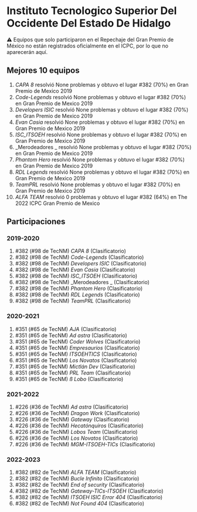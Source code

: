 # Instituto Tecnologico Superior Del Occidente Del Estado De Hidalgo

:warning: Equipos que solo participaron en el Repechaje del Gran Premio de México no están registrados oficialmente en el ICPC, por lo que no aparecerán aquí.

## Mejores 10 equipos

1. _CAPA 8_ resolvió None problemas y obtuvo el lugar #382 (70%) en Gran Premio de Mexico 2019
1. _Code-Legends_ resolvió None problemas y obtuvo el lugar #382 (70%) en Gran Premio de Mexico 2019
1. _Developers ISIC_ resolvió None problemas y obtuvo el lugar #382 (70%) en Gran Premio de Mexico 2019
1. _Evan Casia_ resolvió None problemas y obtuvo el lugar #382 (70%) en Gran Premio de Mexico 2019
1. _ISC_ITSOEH_ resolvió None problemas y obtuvo el lugar #382 (70%) en Gran Premio de Mexico 2019
1. _Merodeadores _ resolvió None problemas y obtuvo el lugar #382 (70%) en Gran Premio de Mexico 2019
1. _Phantom Hero_ resolvió None problemas y obtuvo el lugar #382 (70%) en Gran Premio de Mexico 2019
1. _RDL Legends_ resolvió None problemas y obtuvo el lugar #382 (70%) en Gran Premio de Mexico 2019
1. _TeamPRL_ resolvió None problemas y obtuvo el lugar #382 (70%) en Gran Premio de Mexico 2019
1. _ALFA TEAM_ resolvió 0 problemas y obtuvo el lugar #382 (64%) en The 2022 ICPC Gran Premio de Mexico

## Participaciones

### 2019-2020

1. #382 (#98 de TecNM) _CAPA 8_ (Clasificatorio)
1. #382 (#98 de TecNM) _Code-Legends_ (Clasificatorio)
1. #382 (#98 de TecNM) _Developers ISIC_ (Clasificatorio)
1. #382 (#98 de TecNM) _Evan Casia_ (Clasificatorio)
1. #382 (#98 de TecNM) _ISC_ITSOEH_ (Clasificatorio)
1. #382 (#98 de TecNM) _Merodeadores _ (Clasificatorio)
1. #382 (#98 de TecNM) _Phantom Hero_ (Clasificatorio)
1. #382 (#98 de TecNM) _RDL Legends_ (Clasificatorio)
1. #382 (#98 de TecNM) _TeamPRL_ (Clasificatorio)

### 2020-2021

1. #351 (#65 de TecNM) _AJA_ (Clasificatorio)
1. #351 (#65 de TecNM) _Ad astra_ (Clasificatorio)
1. #351 (#65 de TecNM) _Coder Wolves_ (Clasificatorio)
1. #351 (#65 de TecNM) _Empresaurios_ (Clasificatorio)
1. #351 (#65 de TecNM) _ITSOEHTICS_ (Clasificatorio)
1. #351 (#65 de TecNM) _Los Novatos_ (Clasificatorio)
1. #351 (#65 de TecNM) _Mictlán Dev_ (Clasificatorio)
1. #351 (#65 de TecNM) _PRL Team_ (Clasificatorio)
1. #351 (#65 de TecNM) _ß Lobo_ (Clasificatorio)

### 2021-2022

1. #226 (#36 de TecNM) _Ad astra_ (Clasificatorio)
1. #226 (#36 de TecNM) _Dragon Work_ (Clasificatorio)
1. #226 (#36 de TecNM) _Gateway_ (Clasificatorio)
1. #226 (#36 de TecNM) _Hecatónquiros_ (Clasificatorio)
1. #226 (#36 de TecNM) _Lobos Team_ (Clasificatorio)
1. #226 (#36 de TecNM) _Los Novatos_ (Clasificatorio)
1. #226 (#36 de TecNM) _MGM-ITSOEH-TICs_ (Clasificatorio)

### 2022-2023

1. #382 (#82 de TecNM) _ALFA TEAM_ (Clasificatorio)
1. #382 (#82 de TecNM) _Bucle Infinito_ (Clasificatorio)
1. #382 (#82 de TecNM) _End of security_ (Clasificatorio)
1. #382 (#82 de TecNM) _Gateway-TICs-ITSOEH_ (Clasificatorio)
1. #382 (#82 de TecNM) _ITSOEH ISIC Error 404_ (Clasificatorio)
1. #382 (#82 de TecNM) _Not Found 404_ (Clasificatorio)



